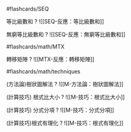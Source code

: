#flashcards/SEQ

等比級數和
?
![[SEQ-反應：等比級數和]]

無窮等比級數和
?
![[SEQ-反應：無窮等比級數和]]

#flashcards/math/MTX

轉移矩陣
?
![[MTX-反應：轉移矩陣]]
<!--SR:!2024-07-07,2,170-->


#flashcards/math/techniques

(方法論)樹狀圖解法
?
![[M-方法論：樹狀圖解法]]
<!--SR:!2024-07-07,2,170-->

(計算技巧) 根式比大小
?
![[M-技巧：根式比大小]]
<!--SR:!2024-07-07,2,150-->

(計算技巧) 分式分項
?
![[M-技巧：分式分項]]
<!--SR:!2024-07-07,2,170-->

(計算技巧)根式有理化
?
![[M-技巧：根式有理化]]
<!--SR:!2024-07-06,1,130-->